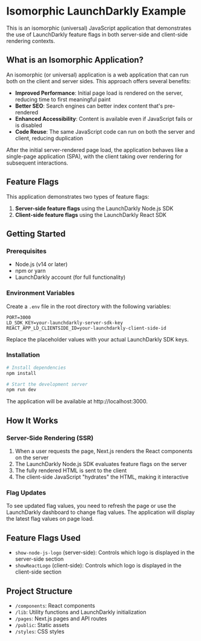 # Isomorphic LaunchDarkly Example

This is an isomorphic (universal) JavaScript application that demonstrates the use of LaunchDarkly feature flags in both server-side and client-side rendering contexts.

## What is an Isomorphic Application?

An isomorphic (or universal) application is a web application that can run both on the client and server sides. This approach offers several benefits:

- **Improved Performance**: Initial page load is rendered on the server, reducing time to first meaningful paint
- **Better SEO**: Search engines can better index content that's pre-rendered
- **Enhanced Accessibility**: Content is available even if JavaScript fails or is disabled
- **Code Reuse**: The same JavaScript code can run on both the server and client, reducing duplication

After the initial server-rendered page load, the application behaves like a single-page application (SPA), with the client taking over rendering for subsequent interactions.

## Feature Flags

This application demonstrates two types of feature flags:

1. **Server-side feature flags** using the LaunchDarkly Node.js SDK
2. **Client-side feature flags** using the LaunchDarkly React SDK

## Getting Started

### Prerequisites

- Node.js (v14 or later)
- npm or yarn
- LaunchDarkly account (for full functionality)

### Environment Variables

Create a `.env` file in the root directory with the following variables:

```
PORT=3000
LD_SDK_KEY=your-launchdarkly-server-sdk-key
REACT_APP_LD_CLIENTSIDE_ID=your-launchdarkly-client-side-id
```

Replace the placeholder values with your actual LaunchDarkly SDK keys.

### Installation

```bash
# Install dependencies
npm install

# Start the development server
npm run dev
```

The application will be available at http://localhost:3000.

## How It Works

### Server-Side Rendering (SSR)

1. When a user requests the page, Next.js renders the React components on the server
2. The LaunchDarkly Node.js SDK evaluates feature flags on the server
3. The fully rendered HTML is sent to the client
4. The client-side JavaScript "hydrates" the HTML, making it interactive

### Flag Updates

To see updated flag values, you need to refresh the page or use the LaunchDarkly dashboard to change flag values. The application will display the latest flag values on page load.

## Feature Flags Used

- `show-node-js-logo` (server-side): Controls which logo is displayed in the server-side section
- `showReactLogo` (client-side): Controls which logo is displayed in the client-side section

## Project Structure

- `/components`: React components
- `/lib`: Utility functions and LaunchDarkly initialization
- `/pages`: Next.js pages and API routes
- `/public`: Static assets
- `/styles`: CSS styles
